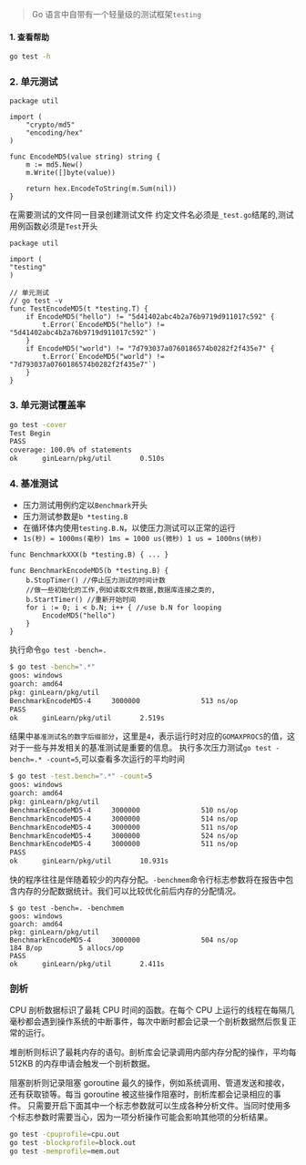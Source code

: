 > Go 语言中自带有一个轻量级的测试框架`testing`

#### 1. 查看帮助

```bash
go test -h
```

### 2. 单元测试

```golang
package util

import (
	"crypto/md5"
	"encoding/hex"
)

func EncodeMD5(value string) string {
	m := md5.New()
	m.Write([]byte(value))

	return hex.EncodeToString(m.Sum(nil))
}
```

在需要测试的文件同一目录创建测试文件
约定文件名必须是`_test.go`结尾的,测试用例函数必须是`Test`开头

```golang
package util

import (
"testing"
)

// 单元测试
// go test -v
func TestEncodeMD5(t *testing.T) {
	if EncodeMD5("hello") != "5d41402abc4b2a76b9719d911017c592" {
		t.Error(`EncodeMD5("hello") != "5d41402abc4b2a76b9719d911017c592"`)
	}
	if EncodeMD5("world") != "7d793037a0760186574b0282f2f435e7" {
		t.Error(`EncodeMD5("world") != "7d793037a0760186574b0282f2f435e7"`)
	}
}
```

### 3. 单元测试覆盖率

```bash
go test -cover
Test Begin
PASS
coverage: 100.0% of statements
ok      ginLearn/pkg/util       0.510s

```

### 4. 基准测试

- 压力测试用例约定以`Benchmark`开头
- 压力测试参数是`b *testing.B`
- 在循环体内使用`testing.B.N`，以使压力测试可以正常的运行
- `1s(秒) = 1000ms(毫秒) 1ms = 1000 us(微秒) 1 us = 1000ns(纳秒)`

```golang
func BenchmarkXXX(b *testing.B) { ... }
```

```golang
func BenchmarkEncodeMD5(b *testing.B) {
	b.StopTimer() //停止压力测试的时间计数
	//做一些初始化的工作,例如读取文件数据,数据库连接之类的,
	b.StartTimer() //重新开始时间
	for i := 0; i < b.N; i++ { //use b.N for looping
		EncodeMD5("hello")
	}
}
```

执行命令`go test -bench=.`

```bash
$ go test -bench=".*"
goos: windows
goarch: amd64
pkg: ginLearn/pkg/util
BenchmarkEncodeMD5-4     3000000               513 ns/op
PASS
ok      ginLearn/pkg/util       2.519s
```

结果中`基准测试名的数字后缀部分`，这里是`4`，表示运行时对应的`GOMAXPROCS`的值，这对于一些与并发相关的基准测试是重要的信息。
执行多次压力测试`go test -bench=.* -count=5`,可以查看多次运行的平均时间

```bash
$ go test -test.bench=".*" -count=5
goos: windows
goarch: amd64
pkg: ginLearn/pkg/util
BenchmarkEncodeMD5-4     3000000               510 ns/op
BenchmarkEncodeMD5-4     3000000               514 ns/op
BenchmarkEncodeMD5-4     3000000               511 ns/op
BenchmarkEncodeMD5-4     3000000               524 ns/op
BenchmarkEncodeMD5-4     3000000               511 ns/op
PASS
ok      ginLearn/pkg/util       10.931s
```

快的程序往往是伴随着较少的内存分配。`-benchmem`命令行标志参数将在报告中包含内存的分配数据统计。我们可以比较优化前后内存的分配情况。

```
$ go test -bench=. -benchmem
goos: windows
goarch: amd64
pkg: ginLearn/pkg/util
BenchmarkEncodeMD5-4     3000000               504 ns/op             184 B/op         5 allocs/op
PASS
ok      ginLearn/pkg/util       2.411s
```

### 剖析

CPU 剖析数据标识了最耗 CPU 时间的函数。在每个 CPU 上运行的线程在每隔几毫秒都会遇到操作系统的中断事件，每次中断时都会记录一个剖析数据然后恢复正常的运行。

堆剖析则标识了最耗内存的语句。剖析库会记录调用内部内存分配的操作，平均每 512KB 的内存申请会触发一个剖析数据。

阻塞剖析则记录阻塞 goroutine 最久的操作，例如系统调用、管道发送和接收，还有获取锁等。每当 goroutine 被这些操作阻塞时，剖析库都会记录相应的事件。
只需要开启下面其中一个标志参数就可以生成各种分析文件。当同时使用多个标志参数时需要当心，因为一项分析操作可能会影响其他项的分析结果。

```bash
go test -cpuprofile=cpu.out
go test -blockprofile=block.out
go test -memprofile=mem.out
```
